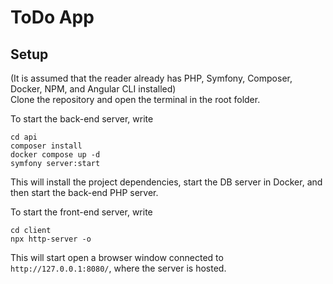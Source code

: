 # ToDo App

## Setup
(It is assumed that the reader already has PHP, Symfony, Composer, Docker, NPM, and Angular CLI installed)  
Clone the repository and open the terminal in the root folder.  

To start the back-end server, write  
```
cd api
composer install
docker compose up -d
symfony server:start
```
This will install the project dependencies, start the DB server in Docker, and then start the back-end PHP server.

To start the front-end server, write  
```
cd client
npx http-server -o
```
This will start open a browser window connected to `http://127.0.0.1:8080/`, where the server is hosted.
